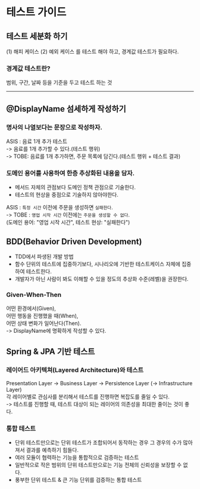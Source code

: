 # 테스트 가이드

## 테스트 세분화 하기

(1) 해피 케이스 (2) 예외 케이스 를 테스트 해야 하고, 경계값 테스트가 필요하다.

### 경계값 테스트란?

범위, 구간, 날짜 등을 기준을 두고 테스트 하는 것

---

## @DisplayName 섬세하게 작성하기

### 명사의 나열보다는 문장으로 작성하자.

ASIS : 음료 1개 추가 테스트  
-> 음료를 1개 추가할 수 있다.(테스트 행위)  
-> TOBE: 음료를 1개 추가하면, 주문 목록에 담긴다.(테스트 행위 + 테스트 결과)

### 도메인 용어를 사용하여 한층 추상화된 내용을 담자.

- 메서드 자체의 관점보다 도메인 정책 관점으로 기술한다.
- 테스트의 현상을 중점으로 기술하지 않아야한다.

ASIS : `특정 시간` 이전에 주문을 생성하면 `실패한다`.  
-> TOBE : `영업 시작 시간` 이전에는 `주문을 생성할 수 없다`.  
(도메인 용어: "영업 시작 시간", 테스트 현상: "실패한다")

## BDD(Behavior Driven Development)

- TDD에서 파생된 개발 방법
- 함수 단위의 테스트에 집중하기보다, 시나리오에 기반한 테스트케이스 자체에 집중하여 테스트한다.
- 개발자가 아닌 사람이 봐도 이해할 수 있을 정도의 추상화 수준(레벨)을 권장한다.

### Given-When-Then

어떤 환경에서(Given),  
어떤 행동을 진행했을 때(When),  
어떤 상태 변화가 일어난다(Then).  
-> DisplayName에 명확하게 작성할 수 있다.

## Spring & JPA 기반 테스트

### 레이어드 아키텍쳐(Layered Architecture)와 테스트

Presentation Layer -> Business Layer -> Persistence Layer (-> Infrastructure Layer)  
각 레이어별로 관심사를 분리해서 테스트를 진행하면 복잡도를 줄일 수 있다.  
-> 테스트를 진행할 때, 테스트 대상이 되는 레이어의 의존성을 최대한 줄이는 것이 좋다.

### 통합 테스트

- 단위 테스트만으로는 단위 테스트가 조합되어서 동작하는 경우 그 경우의 수가 많아져서 결과를 예측하기 힘들다.
- 여러 모듈이 협력하는 기능을 통합적으로 검증하는 테스트
- 일반적으로 작은 범위의 단위 테스트만으로는 기능 전체의 신뢰성을 보장할 수 없다.
- 풍부한 단위 테스트 & 큰 기능 단위를 검증하는 통합 테스트
